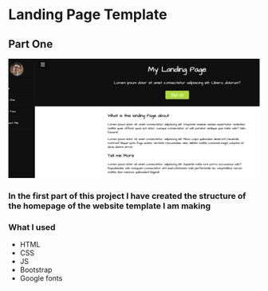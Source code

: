 # Landing Page Template

## Part One
![](./image.png)
### In the first part of this project I have created the structure of the homepage of the website template I am making

### What I used

* HTML
* CSS
* JS
* Bootstrap
* Google fonts